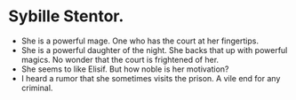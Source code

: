 # Sybille Stentor.

- She is a powerful mage. One who has the court at her fingertips.
- She is a powerful daughter of the night. She backs that up with powerful magics. No wonder that the court is frightened of her.
- She seems to like Elisif. But how noble is her motivation?
- I heard a rumor that she sometimes visits the prison. A vile end for any criminal.
